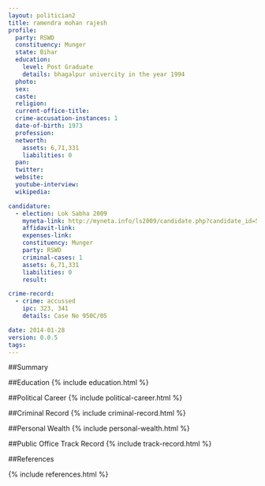 ```yaml
---
layout: politician2
title: ramendra mohan rajesh
profile: 
  party: RSWD
  constituency: Munger
  state: Bihar
  education: 
    level: Post Graduate
    details: bhagalpur univercity in the year 1994
  photo: 
  sex: 
  caste: 
  religion: 
  current-office-title: 
  crime-accusation-instances: 1
  date-of-birth: 1973
  profession: 
  networth: 
    assets: 6,71,331
    liabilities: 0
  pan: 
  twitter: 
  website: 
  youtube-interview: 
  wikipedia: 

candidature: 
  - election: Lok Sabha 2009
    myneta-link: http://myneta.info/ls2009/candidate.php?candidate_id=5055
    affidavit-link: 
    expenses-link: 
    constituency: Munger 
    party: RSWD
    criminal-cases: 1
    assets: 6,71,331
    liabilities: 0
    result:  

crime-record: 
  - crime: accussed
    ipc: 323, 341
    details: Case No 950C/05 

date: 2014-01-28
version: 0.0.5
tags: 
---
```

##Summary


##Education
{% include education.html %}


##Political Career
{% include political-career.html %}


##Criminal Record
{% include criminal-record.html %}


##Personal Wealth
{% include personal-wealth.html %}


##Public Office Track Record
{% include track-record.html %}


##References


{% include references.html %}
